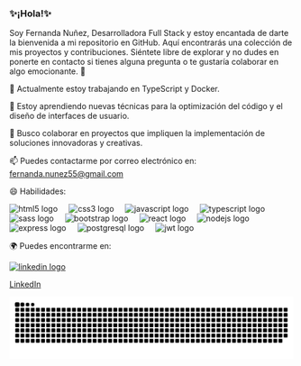  ### ✨¡Hola!✨
Soy Fernanda Nuñez, Desarrolladora Full Stack y estoy encantada de darte la bienvenida a mi repositorio en GitHub. Aquí encontrarás una colección de mis proyectos y contribuciones. Siéntete libre de explorar y no dudes en ponerte en contacto si tienes alguna pregunta o te gustaría colaborar en algo emocionante. 🚀

🔭 Actualmente estoy trabajando en TypeScript y Docker.

🌱 Estoy aprendiendo nuevas técnicas para la optimización del código y el diseño de interfaces de usuario.

👯 Busco colaborar en proyectos que impliquen la implementación de soluciones innovadoras y creativas.

📫 Puedes contactarme por correo electrónico en:  fernanda.nunez55@gmail.com

😄 Habilidades:

<div align="left">
  <!-- Front-end Technologies -->
  <img src="https://cdn.jsdelivr.net/gh/devicons/devicon/icons/html5/html5-original.svg" height="40" alt="html5 logo" />
  <img width="12" />
  <img src="https://cdn.jsdelivr.net/gh/devicons/devicon/icons/css3/css3-original.svg" height="40" alt="css3 logo" />
  <img width="12" />
  <img src="https://cdn.jsdelivr.net/gh/devicons/devicon/icons/javascript/javascript-original.svg" height="40" alt="javascript logo" />
  <img width="12" />
  <img src="https://cdn.jsdelivr.net/gh/devicons/devicon/icons/typescript/typescript-original.svg" height="40" alt="typescript logo" />
  <img width="12" />
  <img src="https://cdn.jsdelivr.net/gh/devicons/devicon/icons/sass/sass-original.svg" height="40" alt="sass logo" />
  <img width="12" />
  <img src="https://cdn.jsdelivr.net/gh/devicons/devicon/icons/bootstrap/bootstrap-original.svg" height="40" alt="bootstrap logo" />
  <img width="12" />
  <img src="https://cdn.jsdelivr.net/gh/devicons/devicon/icons/react/react-original.svg" height="40" alt="react logo" />
  <img width="12" />

  <!-- Back-end Technologies -->
  <img src="https://cdn.jsdelivr.net/gh/devicons/devicon/icons/nodejs/nodejs-original.svg" height="40" alt="nodejs logo" />
  <img width="12" />
  <img src="https://cdn.jsdelivr.net/gh/devicons/devicon/icons/express/express-original.svg" height="40" alt="express logo" />
  <img width="12" />
  <img src="https://cdn.jsdelivr.net/gh/devicons/devicon/icons/postgresql/postgresql-original.svg" height="40" alt="postgresql logo" />
  <img width="12" />
  <img src="https://cdn.simpleicons.org/jsonwebtokens/000000" height="40" alt="jwt logo" />
  <img width="12" />
</div>

🌍 Puedes encontrarme en:

<div align="left">
  <a href="https://www.linkedin.com/in/fernandanunezespinoza/" target="_blank">
    <img src="https://raw.githubusercontent.com/fernandanunezespinoza/profile-readme-generator/master/src/assets/icons/social/linkedin/default.svg" width="52" height="40" alt="linkedin logo"  />
  </a>
</div>

 [LinkedIn]()

 ![18](https://raw.githubusercontent.com/DHANOLA/DHANOLA/output/github-contribution-grid-snake.svg)



